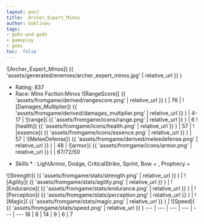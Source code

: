 ```yaml
---
layout: post
title:  Archer_Expert_Minos
author: Goblinou
tags:
- gobs-and-gods
- gameplay
- gobs
toc:  false
---
```


![Archer_Expert_Minos]( {{ 'assets/generated/enemies/archer_expert_minos.jpg' | relative_url }} )
- Rating: 837
- Race: Mino  Faction:Minos
![RangeScore]( {{ 'assets/fromgame/derived/rangescore.png' | relative_url }} ) | 76 | ![Damages_Multiplier]( {{ 'assets/fromgame/derived/damages_multiplier.png' | relative_url }} ) | 4-17 | ![range]( {{ 'assets/fromgame/icons/range.png' | relative_url }} ) | 6
![health]( {{ 'assets/fromgame/icons/health.png' | relative_url }} ) | 57 | ![essence]( {{ 'assets/fromgame/icons/essence.png' | relative_url }} ) | 57 | ![MeleeDefense]( {{ 'assets/fromgame/derived/meleedefense.png' | relative_url }} ) | 48 | ![armor]( {{ 'assets/fromgame/icons/armor.png' | relative_url }} ) | 67/72/50
* Skills * : LightArmor, Dodge, CriticalStrike, Sprint, Bow + , Prophecy + 

![Strength]( {{ 'assets/fromgame/stats/strength.png' | relative_url }} ) | ![Agility]( {{ 'assets/fromgame/stats/agility.png' | relative_url }} ) | ![Endurance]( {{ 'assets/fromgame/stats/endurance.png' | relative_url }} ) | ![Perception]( {{ 'assets/fromgame/stats/perception.png' | relative_url }} ) | ![Magic]( {{ 'assets/fromgame/stats/magic.png' | relative_url }} ) | ![Speed]( {{ 'assets/fromgame/stats/speed.png' | relative_url }} )
--- | --- | --- | --- | --- | ---
18 | 8 | 14 | 9 | 6 | 7
